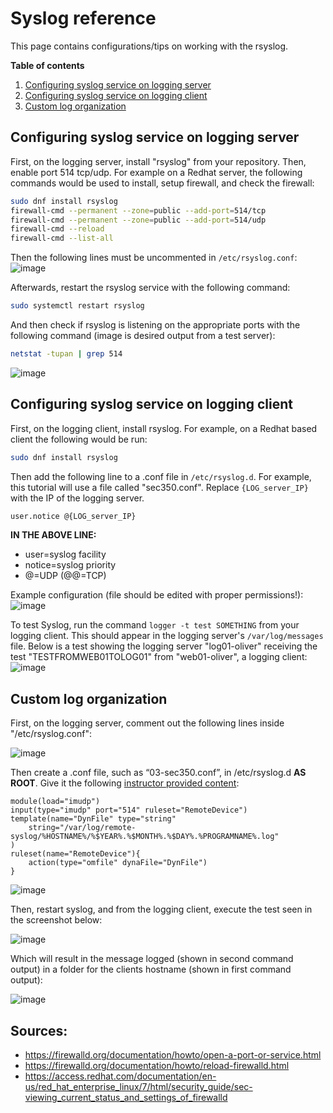 # Syslog reference

This page contains configurations/tips on working with the rsyslog.

**Table of contents**

1. [Configuring syslog service on logging server](#configuring-syslog-service-on-logging-server)
2. [Configuring syslog service on logging client](#configuring-syslog-service-on-logging-client)
3. [Custom log organization](#custom-log-organization)

## Configuring syslog service on logging server

First, on the logging server, install "rsyslog" from your repository. Then, enable port 514 tcp/udp. For example on a Redhat server, the following commands would be used to install, setup firewall, and check the firewall:

```bash
sudo dnf install rsyslog  
firewall-cmd --permanent --zone=public --add-port=514/tcp  
firewall-cmd --permanent --zone=public --add-port=514/udp  
firewall-cmd --reload  
firewall-cmd --list-all
```

Then the following lines must be uncommented in `/etc/rsyslog.conf`:
![image](https://user-images.githubusercontent.com/71083461/212767775-7454ce85-6b1d-4ec7-b525-7fed245863f7.png)

Afterwards, restart the rsyslog service with the following command:

```bash
sudo systemctl restart rsyslog
```

And then check if rsyslog is listening on the appropriate ports with the following command (image is desired output from a test server):

```bash
netstat -tupan | grep 514
```

![image](https://user-images.githubusercontent.com/71083461/212768235-a94d145f-2ec0-40ef-804b-935fe4082250.png)

## Configuring syslog service on logging client

First, on the logging client, install rsyslog. For example, on a Redhat based client the following would be run:

```bash
sudo dnf install rsyslog 
```

Then add the following line to a .conf file in `/etc/rsyslog.d`. For example, this tutorial will use a file called "sec350.conf". Replace `{LOG_server_IP}` with the IP of the logging server.

```bash
user.notice @{LOG_server_IP}
```

**IN THE ABOVE LINE:**

* user=syslog facility
* notice=syslog priority
* @=UDP (@@=TCP)

Example configuration (file should be edited with proper permissions!):
![image](https://user-images.githubusercontent.com/71083461/212943446-58e2143f-b867-4f8a-9c89-1c4801f127c9.png)

To test Syslog, run the command `logger -t test SOMETHING` from your logging client. This should appear in the logging server's `/var/log/messages` file. Below is a test showing the logging server "log01-oliver" receiving the test "TESTFROMWEB01TOLOG01" from "web01-oliver", a logging client:
![image](https://user-images.githubusercontent.com/71083461/212769825-b12dfe85-7b96-46f6-9c12-1355314d2d61.png)

## Custom log organization

First, on the logging server, comment out the following lines inside "/etc/rsyslog.conf":

![image](https://user-images.githubusercontent.com/71083461/214687950-57827681-960f-41fd-83ef-268275c863fe.png)  

Then create a .conf file, such as “03-sec350.conf”, in /etc/rsyslog.d **AS ROOT**. Give it the following [instructor provided content](https://raw.githubusercontent.com/gmcyber/sec350-share/main/03-sec350.conf):

```
module(load="imudp")
input(type="imudp" port="514" ruleset="RemoteDevice")
template(name="DynFile" type="string"
    string="/var/log/remote-syslog/%HOSTNAME%/%$YEAR%.%$MONTH%.%$DAY%.%PROGRAMNAME%.log"
)
ruleset(name="RemoteDevice"){
    action(type="omfile" dynaFile="DynFile")
}
```

![image](https://user-images.githubusercontent.com/71083461/214688465-af6b3636-97a5-4d9d-8ef6-efa03aa3e69e.png)  

Then, restart syslog, and from the logging client, execute the test seen in the screenshot below:

![image](https://user-images.githubusercontent.com/71083461/214688669-8fbfa865-8083-4908-af01-05c1712ce1cf.png)

Which will result in the message logged (shown in second command output) in a folder for the clients hostname (shown in first command output):

![image](https://user-images.githubusercontent.com/71083461/214689060-4af191b9-72d0-4120-b709-09409e925229.png)  

## Sources:

- https://firewalld.org/documentation/howto/open-a-port-or-service.html
- https://firewalld.org/documentation/howto/reload-firewalld.html
- https://access.redhat.com/documentation/en-us/red_hat_enterprise_linux/7/html/security_guide/sec-viewing_current_status_and_settings_of_firewalld
